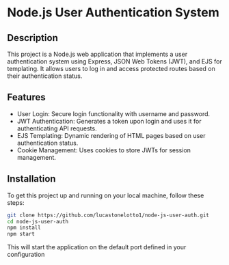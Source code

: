 # Node.js User Authentication System

## Description

This project is a Node.js web application that implements a user authentication system using Express, JSON Web Tokens (JWT), and EJS for templating. It allows users to log in and access protected routes based on their authentication status.

## Features

- User Login: Secure login functionality with username and password.
- JWT Authentication: Generates a token upon login and uses it for authenticating API requests.
- EJS Templating: Dynamic rendering of HTML pages based on user authentication status.
- Cookie Management: Uses cookies to store JWTs for session management.

## Installation

To get this project up and running on your local machine, follow these steps:

```bash
git clone https://github.com/lucastonelotto1/node-js-user-auth.git
cd node-js-user-auth
npm install
npm start
```
This will start the application on the default port defined in your configuration
